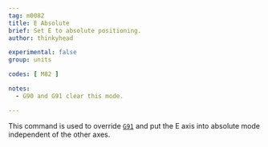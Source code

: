 ```yaml
---
tag: m0082
title: E Absolute
brief: Set E to absolute positioning.
author: thinkyhead

experimental: false
group: units

codes: [ M82 ]

notes:
  - G90 and G91 clear this mode.

---
```


This command is used to override [`G91`](/docs/gcode/G091.html) and put the E axis into absolute mode independent of the other axes.
